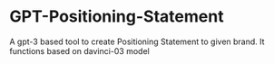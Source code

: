 # GPT-Positioning-Statement

A gpt-3 based tool to create Positioning Statement to given brand. It functions based on davinci-03 model
